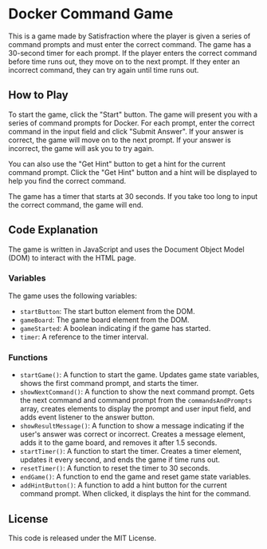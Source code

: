 # Docker Command Game

This is a game made by Satisfraction where the player is given a series of command prompts and must enter the correct command. 
The game has a 30-second timer for each prompt. If the player enters the correct command before time runs out, they move on to the next prompt. 
If they enter an incorrect command, they can try again until time runs out. 

## How to Play

To start the game, click the "Start" button. The game will present you with a series of command prompts for Docker. 
For each prompt, enter the correct command in the input field and click "Submit Answer". 
If your answer is correct, the game will move on to the next prompt. 
If your answer is incorrect, the game will ask you to try again.

You can also use the "Get Hint" button to get a hint for the current command prompt. Click the "Get Hint" button and a hint will be displayed to help you find the correct command.

The game has a timer that starts at 30 seconds. 
If you take too long to input the correct command, the game will end.

## Code Explanation

The game is written in JavaScript and uses the Document Object Model (DOM) to interact with the HTML page.

### Variables

The game uses the following variables:

- `startButton`: The start button element from the DOM.
- `gameBoard`: The game board element from the DOM.
- `gameStarted`: A boolean indicating if the game has started.
- `timer`: A reference to the timer interval.

### Functions

- `startGame()`: A function to start the game. Updates game state variables, shows the first command prompt, and starts the timer.
- `showNextCommand()`: A function to show the next command prompt. Gets the next command and command prompt from the `commandsAndPrompts` array, creates elements to display the prompt and user input field, and adds event listener to the answer button.
- `showResultMessage()`: A function to show a message indicating if the user's answer was correct or incorrect. Creates a message element, adds it to the game board, and removes it after 1.5 seconds.
- `startTimer()`: A function to start the timer. Creates a timer element, updates it every second, and ends the game if time runs out.
- `resetTimer()`: A function to reset the timer to 30 seconds.
- `endGame()`: A function to end the game and reset game state variables.
- `addHintButton()`: A function to add a hint button for the current command prompt. When clicked, it displays the hint for the command.

## License

This code is released under the MIT License. 